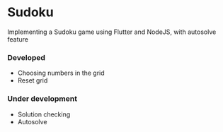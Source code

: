 # Sudoku
Implementing a Sudoku game using Flutter and NodeJS, with autosolve feature

### Developed
* Choosing numbers in the grid
* Reset grid

### Under development
* Solution checking
* Autosolve



